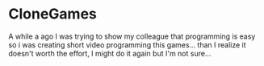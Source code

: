 # CloneGames

A while a ago I was trying to show my colleague that programming is easy so i was creating short video programming this games...
than I realize it doesn't worth the effort, I might do it again but I'm not sure...
